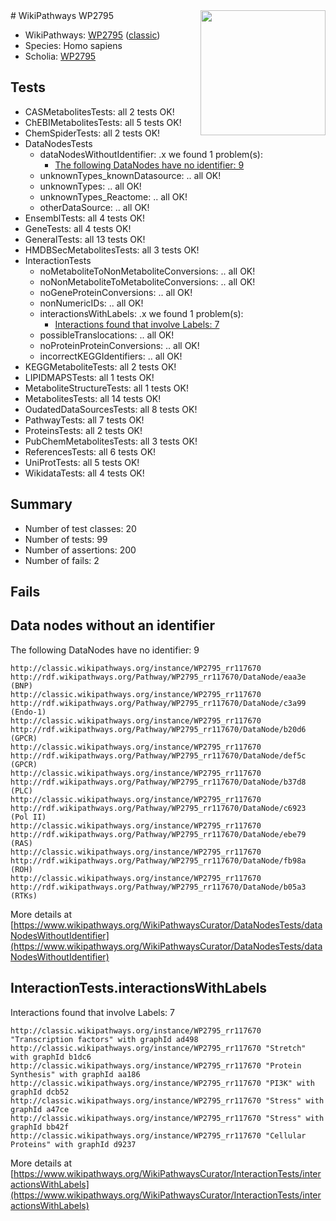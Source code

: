 <img style="float: right; width: 200px" src="https://upload.wikimedia.org/wikipedia/commons/thumb/8/83/Wplogo_with_text_500.png/640px-Wplogo_with_text_500.png" />
# WikiPathways WP2795

* WikiPathways: [WP2795](https://wikipathways.org/pathways/WP2795) ([classic](https://classic.wikipathways.org/instance/WP2795))
* Species: Homo sapiens
* Scholia: [WP2795](https://scholia.toolforge.org/wikipathways/WP2795)
## Tests
* CASMetabolitesTests: all 2 tests OK!
* ChEBIMetabolitesTests: all 5 tests OK!
* ChemSpiderTests: all 2 tests OK!
* DataNodesTests
    * dataNodesWithoutIdentifier: .x we found 1 problem(s):
        * [The following DataNodes have no identifier: 9](#d2d32fa8)
    * unknownTypes_knownDatasource: .. all OK!
    * unknownTypes: .. all OK!
    * unknownTypes_Reactome: .. all OK!
    * otherDataSource: .. all OK!
* EnsemblTests: all 4 tests OK!
* GeneTests: all 4 tests OK!
* GeneralTests: all 13 tests OK!
* HMDBSecMetabolitesTests: all 3 tests OK!
* InteractionTests
    * noMetaboliteToNonMetaboliteConversions: .. all OK!
    * noNonMetaboliteToMetaboliteConversions: .. all OK!
    * noGeneProteinConversions: .. all OK!
    * nonNumericIDs: .. all OK!
    * interactionsWithLabels: .x we found 1 problem(s):
        * [Interactions found that involve Labels: 7](#630d267e)
    * possibleTranslocations: .. all OK!
    * noProteinProteinConversions: .. all OK!
    * incorrectKEGGIdentifiers: .. all OK!
* KEGGMetaboliteTests: all 2 tests OK!
* LIPIDMAPSTests: all 1 tests OK!
* MetaboliteStructureTests: all 1 tests OK!
* MetabolitesTests: all 14 tests OK!
* OudatedDataSourcesTests: all 8 tests OK!
* PathwayTests: all 7 tests OK!
* ProteinsTests: all 2 tests OK!
* PubChemMetabolitesTests: all 3 tests OK!
* ReferencesTests: all 6 tests OK!
* UniProtTests: all 5 tests OK!
* WikidataTests: all 4 tests OK!


## Summary

* Number of test classes: 20
* Number of tests: 99
* Number of assertions: 200
* Number of fails: 2

## Fails

<a name="d2d32fa8" />

## Data nodes without an identifier

The following DataNodes have no identifier: 9
```
http://classic.wikipathways.org/instance/WP2795_rr117670 http://rdf.wikipathways.org/Pathway/WP2795_rr117670/DataNode/eaa3e (BNP)
http://classic.wikipathways.org/instance/WP2795_rr117670 http://rdf.wikipathways.org/Pathway/WP2795_rr117670/DataNode/c3a99 (Endo-1)
http://classic.wikipathways.org/instance/WP2795_rr117670 http://rdf.wikipathways.org/Pathway/WP2795_rr117670/DataNode/b20d6 (GPCR)
http://classic.wikipathways.org/instance/WP2795_rr117670 http://rdf.wikipathways.org/Pathway/WP2795_rr117670/DataNode/def5c (GPCR)
http://classic.wikipathways.org/instance/WP2795_rr117670 http://rdf.wikipathways.org/Pathway/WP2795_rr117670/DataNode/b37d8 (PLC)
http://classic.wikipathways.org/instance/WP2795_rr117670 http://rdf.wikipathways.org/Pathway/WP2795_rr117670/DataNode/c6923 (Pol II)
http://classic.wikipathways.org/instance/WP2795_rr117670 http://rdf.wikipathways.org/Pathway/WP2795_rr117670/DataNode/ebe79 (RAS)
http://classic.wikipathways.org/instance/WP2795_rr117670 http://rdf.wikipathways.org/Pathway/WP2795_rr117670/DataNode/fb98a (ROH)
http://classic.wikipathways.org/instance/WP2795_rr117670 http://rdf.wikipathways.org/Pathway/WP2795_rr117670/DataNode/b05a3 (RTKs)
```

More details at [https://www.wikipathways.org/WikiPathwaysCurator/DataNodesTests/dataNodesWithoutIdentifier](https://www.wikipathways.org/WikiPathwaysCurator/DataNodesTests/dataNodesWithoutIdentifier)

<a name="630d267e" />

## InteractionTests.interactionsWithLabels

Interactions found that involve Labels: 7
```
http://classic.wikipathways.org/instance/WP2795_rr117670 "Transcription factors" with graphId ad498
http://classic.wikipathways.org/instance/WP2795_rr117670 "Stretch" with graphId b1dc6
http://classic.wikipathways.org/instance/WP2795_rr117670 "Protein Synthesis" with graphId aa186
http://classic.wikipathways.org/instance/WP2795_rr117670 "PI3K" with graphId dcb52
http://classic.wikipathways.org/instance/WP2795_rr117670 "Stress" with graphId a47ce
http://classic.wikipathways.org/instance/WP2795_rr117670 "Stress" with graphId bb42f
http://classic.wikipathways.org/instance/WP2795_rr117670 "Cellular Proteins" with graphId d9237
```

More details at [https://www.wikipathways.org/WikiPathwaysCurator/InteractionTests/interactionsWithLabels](https://www.wikipathways.org/WikiPathwaysCurator/InteractionTests/interactionsWithLabels)

